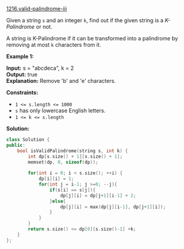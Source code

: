 [1216.valid-palindrome-iii](https://leetcode.com/problems/valid-palindrome-iii/)  

Given a string `s` and an integer `k`, find out if the given string is a _K-Palindrome_ or not.

A string is K-Palindrome if it can be transformed into a palindrome by removing at most `k` characters from it.

**Example 1:**

  
**Input:** s = "abcdeca", k = 2  
**Output:** true  
**Explanation:** Remove 'b' and 'e' characters.  

**Constraints:**

*   `1 <= s.length <= 1000`
*   `s` has only lowercase English letters.
*   `1 <= k <= s.length`  



**Solution:**  

```cpp
class Solution {
public:
    bool isValidPalindrome(string s, int k) {
        int dp[s.size() + 1][s.size() + 1];
        memset(dp, 0, sizeof(dp));
        
        for(int i = 0; i < s.size(); ++i) {
            dp[i][i] = 1;
            for(int j = i-1; j >=0; --j){
                if(s[i] == s[j]){
                    dp[j][i] = dp[j+1][i-1] + 2;
                }else{
                    dp[j][i] = max(dp[j][i-1], dp[j+1][i]);
                }
            }
        }
        return s.size() <= dp[0][s.size()-1] +k;
    }
};
```
      